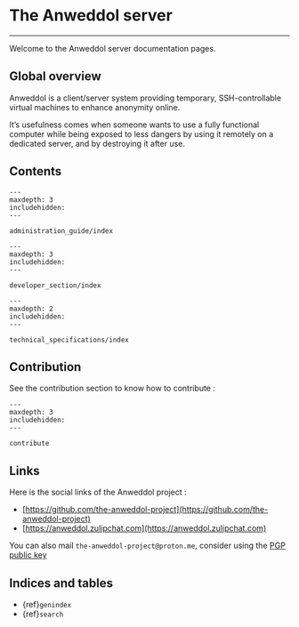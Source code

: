 # The Anweddol server

----

Welcome to the Anweddol server documentation pages.

## Global overview

Anweddol is a client/server system providing temporary, SSH-controllable virtual machines to enhance anonymity online.

It’s usefulness comes when someone wants to use a fully functional computer while being exposed to less dangers by using it remotely on a dedicated server, and by destroying it after use.

## Contents

```{toctree}
---
maxdepth: 3
includehidden:
---

administration_guide/index
```

```{toctree}
---
maxdepth: 3
includehidden:
---

developer_section/index
```

```{toctree}
---
maxdepth: 2
includehidden:
---

technical_specifications/index
```

## Contribution

See the contribution section to know how to contribute : 

```{toctree}
---
maxdepth: 3
includehidden:
---

contribute
```

## Links

Here is the social links of the Anweddol project : 

- [https://github.com/the-anweddol-project](https://github.com/the-anweddol-project)
- [https://anweddol.zulipchat.com](https://anweddol.zulipchat.com)

You can also mail `the-anweddol-project@proton.me`, consider using the [PGP public key](https://the-anweddol-project.github.io/contact/A050C2B36F2E80BE6FDE6E0F0D3F21975020EFC0.asc)

## Indices and tables

- {ref}`genindex`
- {ref}`search`
